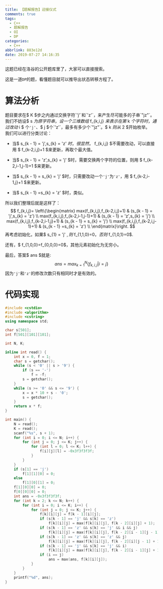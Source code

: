 ```yaml
---
title: 【题解报告】迎接仪式
comments: true
tags:
  - C++
  - 题解报告
  - OI
  - DP
categories:
  - C++
abbrlink: 883e12d
date: 2019-07-27 14:16:35
---
```

这题已经在洛谷的公开题库里了，大家可以直接搜索。  
这是一道`DP`的题，看懂题目就可以推导出状态转移方程了。  
<!-- more -->
# 算法分析
题目要求在$ K $步之内通过交换字符`'j'`和`'z'`，来产生尽可能多的子串`"jz"`。  
我们不妨设$ s $为原字符串，设一个三维数组$ f_{k,i,j} $来表示在第$ k $个字符时，通过改动$ i $ 个`'j'`、$ j $个`'z'`，最多有多少个`"jz"`。$ k $则从$ 2 $开始枚举。  
我们可以进行分类讨论：

- 当$ s_{k - 1} = 'j',s_{k} = 'z' $时，很显然，$ f_{k,i,j} $不需要改动，可以直接用 $ f_{k-2,i,j}+1 $来更新，再取个最大值。  

- 当$ s_{k - 1} = 'z',s_{k} = 'j' $时，需要交换两个字符的位置，则用 $ f_{k-2,i-1,j-1}+1 $来更新。  

- 当$ s_{k - 1} = s_{k} = 'j' $时，只需要改动一个`'j'`为`'z'`，用 $ f_{k-2,i-1,j}+1 $来更新。  
- 当$ s_{k - 1} =s_{k} = 'z' $时，类似。  

所以我们整理后就是这样了：  
$$
f_{k,i,j}=
\left\{\begin{matrix}
max(f_{k,i,j},f_{k-2,i,j}+1) & (s_{k - 1} = 'j',s_{k} = 'z') \\ 
max(f_{k,i,j},f_{k-2,i-1,j-1}+1) & (s_{k - 1} = 'z',s_{k} = 'j') \\ 
max(f_{k,i,j},f_{k-2,i-1,j}+1) & (s_{k - 1} = s_{k} = 'j') \\ 
max(f_{k,i,j},f_{k-2,i,j-1}+1) & (s_{k - 1} =s_{k} = 'z') \\ 
\end{matrix}\right.
$$
再考虑初始化，如果$ s_{1} = 'j' $,则$ f_{1,1,0}=0$，否则$ f_{1,0,1}=0$.  

还有，$ f_{1,0,0}=f_{0,0,0}=0$，其他元素初始化为无穷小。

最后，答案$ ans $就是:
$$
ans = max_{k=1}^{N}\{f_{k,i,j}|i=j\}
$$
因为`'j'`和`'z'`的修改次数只有相同时才是有效的。  

# 代码实现

```cpp
#include <cstdio>
#include <algorithm>
#include <cstring>
using namespace std;

char s[501];
int f[501][101][101];

int N, K;

inline int read() {
    int x = 0, f = 1;
    char s = getchar();
    while (s < '0' || s > '9') {
        if (s == '-')
            f = -f;
        s = getchar();
    }
    while (s >= '0' && s <= '9') {
        x = x * 10 + s - '0';
        s = getchar();
    }
    return x * f;
}

int main() {
    N = read();
    K = read();
    scanf("%s", s + 1);
    for (int i = 0; i <= N; i++) {
        for (int j = 0; j <= K; j++) {
            for (int l = 0; l <= K; l++) {
                f[i][j][l] = -0x3f3f3f3f;
            }
        }
    }
    if (s[1] == 'j')
        f[1][1][0] = 0;
    else
        f[1][0][1] = 0;
    f[1][0][0] = 0;
    f[0][0][0] = 0;
    int ans = -0x3f3f3f3f;
    for (int k = 2; k <= N; k++) {
        for (int i = 0; i <= K; i++) {
            for (int j = 0; j <= K; j++) {
                f[k][i][j] = f[k - 1][i][j];
                if (s[k - 1] == 'j' && s[k] == 'z')
                    f[k][i][j] = max(f[k][i][j], f[k - 2][i][j] + 1);
                if (s[k - 1] == 'z' && s[k] == 'j' && i && j)
                    f[k][i][j] = max(f[k][i][j], f[k - 2][i - 1][j - 1] + 1);
                if (s[k - 1] == 'z' && s[k] == 'z' && j)
                    f[k][i][j] = max(f[k][i][j], f[k - 2][i][j - 1] + 1);
                if (s[k - 1] == 'j' && s[k] == 'j' && i)
                    f[k][i][j] = max(f[k][i][j], f[k - 2][i - 1][j] + 1);
                if (i == j)
                    ans = max(ans, f[k][i][j]);
            }
        }
    }
    printf("%d", ans);
}
```
